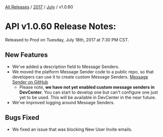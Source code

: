 [All Releases](../../README.md) / [2017](../README.md) / [July](README.md) / v1.0.60
# API v1.0.60 Release Notes:

Released to Prod on Tuesday, July 18th, 2017 at 7:30 PM CST.

## New Features

- We've added a description field to Message Senders. 
- We moved the platform Message Sender code to a public repo, so that developers can use it to create custom Message Senders. [Message Sender on GitHub](https://github.com/ordercloud-api/MessageSender)
    * Please note, **we have not yet enabled custom message senders in DevCenter**. You can start to develop one but can't configure one just yet to be used. This will be available in DevCenter in the near future.
- We've improved logging around Message Senders.

## Bugs Fixed

- We fixed an issue that was blocking New User Invite emails.






